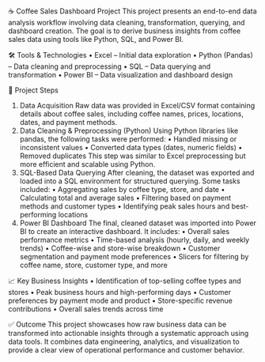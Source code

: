☕ Coffee Sales Dashboard Project
This project presents an end-to-end data analysis workflow involving data cleaning, transformation, querying, and dashboard creation. The goal is to derive business insights from coffee sales data using tools like Python, SQL, and Power BI.

🛠 Tools & Technologies
•	Excel – Initial data exploration
•	Python (Pandas) – Data cleaning and preprocessing
•	SQL – Data querying and transformation
•	Power BI – Data visualization and dashboard design

📌 Project Steps
1. Data Acquisition
Raw data was provided in Excel/CSV format containing details about coffee sales, including coffee names, prices, locations, dates, and payment methods.
2. Data Cleaning & Preprocessing (Python)
Using Python libraries like pandas, the following tasks were performed:
•	Handled missing or inconsistent values
•	Converted data types (dates, numeric fields)
•	Removed duplicates
This step was similar to Excel preprocessing but more efficient and scalable using Python.
3. SQL-Based Data Querying
After cleaning, the dataset was exported and loaded into a SQL environment for structured querying. Some tasks included:
•	Aggregating sales by coffee type, store, and date
•	Calculating total and average sales
•	Filtering based on payment methods and customer types
•	Identifying peak sales hours and best-performing locations
4. Power BI Dashboard
The final, cleaned dataset was imported into Power BI to create an interactive dashboard. It includes:
•	Overall sales performance metrics
•	Time-based analysis (hourly, daily, and weekly trends)
•	Coffee-wise and store-wise breakdown
•	Customer segmentation and payment mode preferences
•	Slicers for filtering by coffee name, store, customer type, and more

📈 Key Business Insights
•	Identification of top-selling coffee types and stores
•	Peak business hours and high-performing days
•	Customer preferences by payment mode and product
•	Store-specific revenue contributions
•	Overall sales trends across time

✅ Outcome
This project showcases how raw business data can be transformed into actionable insights through a systematic approach using data tools. It combines data engineering, analytics, and visualization to provide a clear view of operational performance and customer behavior.
